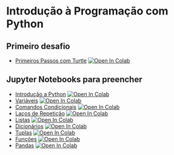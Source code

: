 # Introdução à Programação com Python

## Primeiro desafio
* [Primeiros Passos com Turtle](https://colab.research.google.com/github/filipecalegario/intro-programacao-python/blob/main/ColabTurtlePlus_Primeiros_Passos.ipynb) <a href="https://colab.research.google.com/github/filipecalegario/intro-programacao-python/blob/main/ColabTurtlePlus_Primeiros_Passos.ipynb" target="_parent"><img src="https://colab.research.google.com/assets/colab-badge.svg" alt="Open In Colab"/></a>

## Jupyter Notebooks para preencher

* [Introdução a Python](https://colab.research.google.com/github/filipecalegario/intro-programacao-python/blob/main/03_Intro_Python/Intro_Python_para_preencher.ipynb) <a href="https://colab.research.google.com/github/filipecalegario/intro-programacao-python/blob/main/03_Intro_Python/Intro_Python_para_preencher.ipynb" target="_parent"><img src="https://colab.research.google.com/assets/colab-badge.svg" alt="Open In Colab"/></a>
* [Variáveis](https://colab.research.google.com/github/filipecalegario/intro-programacao-python/blob/main/04_Variaveis_Expressoes_Declaracoes/Variaveis_para_preencher.ipynb) <a href="https://colab.research.google.com/github/filipecalegario/intro-programacao-python/blob/main/04_Variaveis_Expressoes_Declaracoes/Variaveis_para_preencher.ipynb" target="_parent"><img src="https://colab.research.google.com/assets/colab-badge.svg" alt="Open In Colab"/></a>
* [Comandos Condicionais](https://colab.research.google.com/github/filipecalegario/intro-programacao-python/blob/main/05_Comandos_Condicionais/Comandos_condicionais_para_preencher.ipynb) <a href="https://colab.research.google.com/github/filipecalegario/intro-programacao-python/blob/main/05_Comandos_Condicionais/Comandos_condicionais_para_preencher.ipynb" target="_parent"><img src="https://colab.research.google.com/assets/colab-badge.svg" alt="Open In Colab"/></a>
* [Laços de Repetição](https://colab.research.google.com/github/filipecalegario/intro-programacao-python/blob/main/06_Laços/Lacos_Repeticao_para_preencher.ipynb) <a href="https://colab.research.google.com/github/filipecalegario/intro-programacao-python/blob/main/06_Laços/Lacos_Repeticao_para_preencher.ipynb" target="_parent"><img src="https://colab.research.google.com/assets/colab-badge.svg" alt="Open In Colab"/></a>
* [Listas](https://colab.research.google.com/github/filipecalegario/intro-programacao-python/blob/main/07_Listas/Listas_para_preencher.ipynb) <a href="https://colab.research.google.com/github/filipecalegario/intro-programacao-python/blob/main/07_Listas/Listas_para_preencher.ipynb" target="_parent"><img src="https://colab.research.google.com/assets/colab-badge.svg" alt="Open In Colab"/></a>
* [Dicionários](https://colab.research.google.com/github/filipecalegario/intro-programacao-python/blob/main/08_Tuplas_Dicionarios/Dicionarios_para_preencher.ipynb) <a href="https://colab.research.google.com/github/filipecalegario/intro-programacao-python/blob/main/08_Tuplas_Dicionarios/Dicionarios_para_preencher.ipynb" target="_parent"><img src="https://colab.research.google.com/assets/colab-badge.svg" alt="Open In Colab"/></a>
* [Tuplas](https://colab.research.google.com/github/filipecalegario/intro-programacao-python/blob/main/08_Tuplas_Dicionarios/Tuplas_para_preencher.ipynb) <a href="https://colab.research.google.com/github/filipecalegario/intro-programacao-python/blob/main/08_Tuplas_Dicionarios/Tuplas_para_preencher.ipynb" target="_parent"><img src="https://colab.research.google.com/assets/colab-badge.svg" alt="Open In Colab"/></a>
* [Funções](https://colab.research.google.com/github/filipecalegario/intro-programacao-python/blob/main/09_Funcoes/Funcoes_para_preencher.ipynb) <a href="https://colab.research.google.com/github/filipecalegario/intro-programacao-python/blob/main/09_Funcoes/Funcoes_para_preencher.ipynb" target="_parent"><img src="https://colab.research.google.com/assets/colab-badge.svg" alt="Open In Colab"/></a>
* [Pandas](https://colab.research.google.com/github/filipecalegario/intro-programacao-python/blob/main/10_Dados_Visualizacao/Pandas.ipynb) <a href="https://colab.research.google.com/github/filipecalegario/intro-programacao-python/blob/main/10_Dados_Visualizacao/Pandas.ipynb" target="_parent"><img src="https://colab.research.google.com/assets/colab-badge.svg" alt="Open In Colab"/></a>
